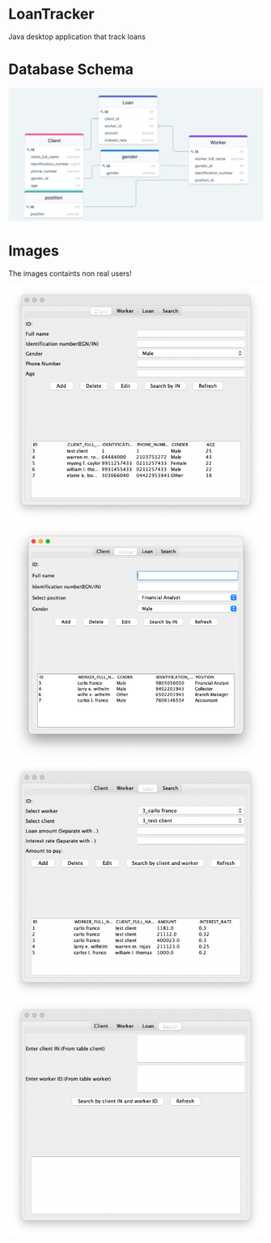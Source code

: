 # LoanTracker
Java desktop application that track loans


# Database Schema
![LoanTracker Database Schema Diagram](./docs/LoanTrackerDatabaseSchemaDiagram.png)

# Images 

The images containts non real users!

![1](./imgs/1.png)
![2](./imgs/2.png)
![3](./imgs/3.png)
![4](./imgs/4.png)
